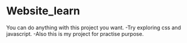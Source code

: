 # Website_learn
You can do anything with this project you want.
-Try exploring css and javascript.
-Also this is my project for practise purpose.
